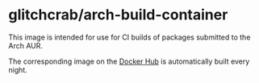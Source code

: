 # glitchcrab/arch-build-container

This image is intended for use for CI builds of packages submitted to the Arch AUR.

The corresponding image on the [Docker Hub](https://hub.docker.com/repository/docker/glitchcrab/arch-build-container) is automatically built every night.

